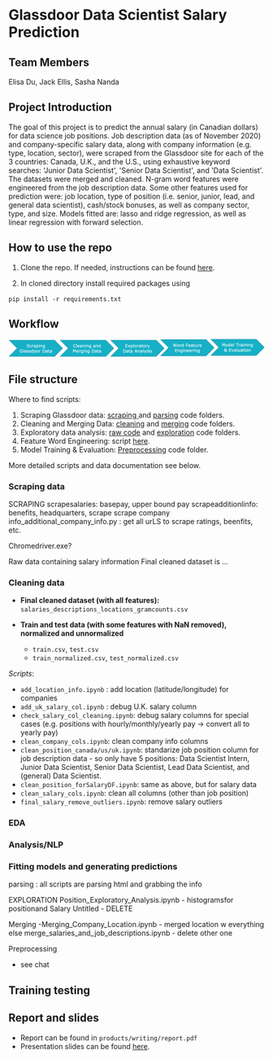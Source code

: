 # Glassdoor Data Scientist Salary Prediction

## Team Members
Elisa Du, Jack Ellis, Sasha Nanda

## Project Introduction
The goal of this project is to predict the annual salary (in Canadian dollars) for data science job positions. Job description data (as of November 2020) and company-specific salary data, along with company information (e.g. type, location, sector), were scraped from the Glassdoor site for each of the 3 countries: Canada, U.K., and the U.S., using exhaustive keyword searches: 'Junior Data Scientist', 'Senior Data Scientist', and 'Data Scientist'. The datasets were merged and cleaned. N-gram word features were engineered from the job description data. Some other features used for prediction were: job location, type of position (i.e. senior, junior, lead, and general data scientist), cash/stock bonuses, as well as company sector, type, and size. Models fitted are: lasso and ridge regression, as well as linear regression with forward selection.

## How to use the repo
1. Clone the repo. If needed, instructions can be found [here](https://docs.github.com/en/free-pro-team@latest/github/creating-cloning-and-archiving-repositories/cloning-a-repository).    

2. In cloned directory install required packages using
```
pip install -r requirements.txt
```

## Workflow
![Workflow](sta2453_workflow.png)

## File structure
Where to find scripts:
1. Scraping Glassdoor data: [scraping ](https://github.com/sashananda/sta_project_1/tree/main/code/final_code/scraping) and [parsing](https://github.com/sashananda/sta_project_1/tree/main/code/final_code/parsing) code folders.
2. Cleaning and Merging Data: [cleaning](https://github.com/sashananda/sta_project_1/tree/main/code/final_code/cleaning) and [merging](https://github.com/sashananda/sta_project_1/tree/main/code/final_code/merging) code folders.
6. Exploratory data analysis: [raw code](https://github.com/sashananda/sta_project_1/tree/main/code/raw_code) and [exploration](https://github.com/sashananda/sta_project_1/tree/main/code/final_code/exploration) code folders.
7. Feature Word Engineering: script [here](http://localhost:8889/notebooks/Desktop/STA2453_Fall2020/Project%201%20-%20Glassdoor%20web%20scraping/Github%20_project1_STA2453/sta_project_1/code/raw_code/NLP/DescriptionAnalysis.ipynb).
8. Model Training & Evaluation: [Preprocessing](https://github.com/sashananda/sta_project_1/tree/main/code/final_code/Preprocessing) code folder.


More detailed scripts and data documentation see below.

### Scraping data
SCRAPING
scrapesalaries: basepay, upper bound pay
scrapeadditionlinfo: benefits, headquarters,
scrape scrape company info_additional_company_info.py : get all urLS to scrape ratings, beenfits, etc.


Chromedriver.exe?

Raw data containing salary information
Final cleaned dataset is ...

### Cleaning data
- **Final cleaned dataset (with all features):** `salaries_descriptions_locations_gramcounts.csv`

- **Train and test data (with some features with NaN removed), normalized and unnormalized**
     - `train.csv`, `test.csv`
     - `train_normalized.csv`, `test_normalized.csv`

*Scripts*:
- `add_location_info.ipynb` : add location (latitude/longitude) for companies
- `add_uk_salary_col.ipynb` : debug U.K. salary column
- `check_salary_col_cleaning.ipynb`: debug salary columns for special cases (e.g. positions with hourly/monthly/yearly pay -> convert all to yearly pay)
- `clean_company_cols.ipynb`: clean company info columns
- `clean_position_canada/us/uk.ipynb`: standarize job position column for job description data - so only have 5 positions: Data Scientist Intern, Junior Data Scientist, Senior Data Scientist, Lead Data Scientist, and (general) Data Scientist.
- `clean_position_forSalaryDF.ipynb`: same as above, but for salary data
- `clean_salary_cols.ipynb`: clean all columns (other than job position)
- `final_salary_remove_outliers.ipynb`: remove salary outliers


### EDA


### Analysis/NLP

### Fitting models and generating predictions



parsing : all scripts are parsing html and grabbing the info

EXPLORATION
Position_Exploratory_Analysis.ipynb - histogramsfor positionand Salary
Untitled - DELETE

Merging
-Merging_Company_Location.ipynb - merged location w everything else
merge_salaries_and_job_descriptions.ipynb -
delete other one

Preprocessing
- see chat

Training testing
-


## Report and slides
- Report can be found in `products/writing/report.pdf`
- Presentation slides can be found [here](https://docs.google.com/presentation/d/12QJ5WKs255s-w3jR9nlIg5pBfg6PZkY6EKdJThlRlgM/edit?usp=sharing).
